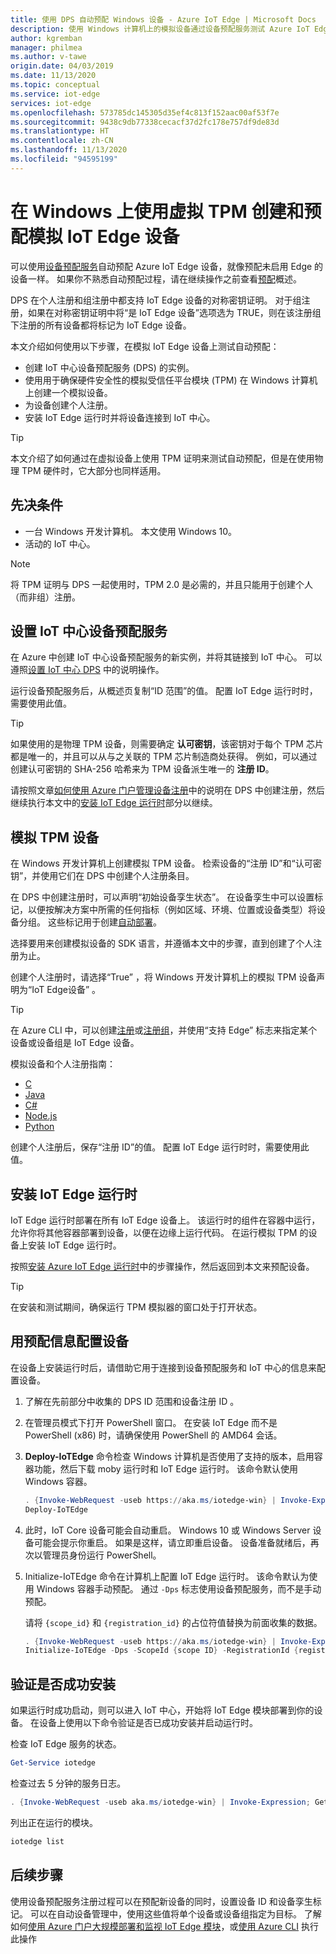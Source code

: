 ```yaml
---
title: 使用 DPS 自动预配 Windows 设备 - Azure IoT Edge | Microsoft Docs
description: 使用 Windows 计算机上的模拟设备通过设备预配服务测试 Azure IoT Edge 的自动设备预配
author: kgremban
manager: philmea
ms.author: v-tawe
origin.date: 04/03/2019
ms.date: 11/13/2020
ms.topic: conceptual
ms.service: iot-edge
services: iot-edge
ms.openlocfilehash: 573785dc145305d35ef4c813f152aac00af53f7e
ms.sourcegitcommit: 9438c9db77338cecacf37d2fc178e757df9de83d
ms.translationtype: HT
ms.contentlocale: zh-CN
ms.lasthandoff: 11/13/2020
ms.locfileid: "94595199"
---
```

# <a name="create-and-provision-a-simulated-iot-edge-device-with-a-virtual-tpm-on-windows"></a>在 Windows 上使用虚拟 TPM 创建和预配模拟 IoT Edge 设备

可以使用[设备预配服务](../iot-dps/index.yml)自动预配 Azure IoT Edge 设备，就像预配未启用 Edge 的设备一样。 如果你不熟悉自动预配过程，请在继续操作之前查看[预配](../iot-dps/about-iot-dps.md#provisioning-process)概述。

DPS 在个人注册和组注册中都支持 IoT Edge 设备的对称密钥证明。 对于组注册，如果在对称密钥证明中将“是 IoT Edge 设备”选项选为 TRUE，则在该注册组下注册的所有设备都将标记为 IoT Edge 设备。

本文介绍如何使用以下步骤，在模拟 IoT Edge 设备上测试自动预配：

* 创建 IoT 中心设备预配服务 (DPS) 的实例。
* 使用用于确保硬件安全性的模拟受信任平台模块 (TPM) 在 Windows 计算机上创建一个模拟设备。
* 为设备创建个人注册。
* 安装 IoT Edge 运行时并将设备连接到 IoT 中心。

> [!TIP]
> 本文介绍了如何通过在虚拟设备上使用 TPM 证明来测试自动预配，但是在使用物理 TPM 硬件时，它大部分也同样适用。

## <a name="prerequisites"></a>先决条件

* 一台 Windows 开发计算机。 本文使用 Windows 10。
* 活动的 IoT 中心。

> [!NOTE]
> 将 TPM 证明与 DPS 一起使用时，TPM 2.0 是必需的，并且只能用于创建个人（而非组）注册。

## <a name="set-up-the-iot-hub-device-provisioning-service"></a>设置 IoT 中心设备预配服务

在 Azure 中创建 IoT 中心设备预配服务的新实例，并将其链接到 IoT 中心。 可以遵照[设置 IoT 中心 DPS](../iot-dps/quick-setup-auto-provision.md) 中的说明操作。

运行设备预配服务后，从概述页复制“ID 范围”的值。  配置 IoT Edge 运行时时，需要使用此值。

> [!TIP]
> 如果使用的是物理 TPM 设备，则需要确定 **认可密钥**，该密钥对于每个 TPM 芯片都是唯一的，并且可以从与之关联的 TPM 芯片制造商处获得。 例如，可以通过创建认可密钥的 SHA-256 哈希来为 TPM 设备派生唯一的 **注册 ID**。
>
> 请按照文章[如何使用 Azure 门户管理设备注册](../iot-dps/how-to-manage-enrollments.md)中的说明在 DPS 中创建注册，然后继续执行本文中的[安装 IoT Edge 运行时](#install-the-iot-edge-runtime)部分以继续。

## <a name="simulate-a-tpm-device"></a>模拟 TPM 设备

在 Windows 开发计算机上创建模拟 TPM 设备。 检索设备的“注册 ID”和“认可密钥”，并使用它们在 DPS 中创建个人注册条目。  

在 DPS 中创建注册时，可以声明“初始设备孪生状态”。  在设备孪生中可以设置标记，以便按解决方案中所需的任何指标（例如区域、环境、位置或设备类型）将设备分组。 这些标记用于创建[自动部署](how-to-deploy-at-scale.md)。

选择要用来创建模拟设备的 SDK 语言，并遵循本文中的步骤，直到创建了个人注册为止。

创建个人注册时，请选择“True”  ，将 Windows 开发计算机上的模拟 TPM 设备声明为“IoT Edge设备”  。

> [!TIP]
> 在 Azure CLI 中，可以创建[注册](https://docs.microsoft.com/cli/azure/ext/azure-iot/iot/dps/enrollment)或[注册组](https://docs.microsoft.com/cli/azure/ext/azure-iot/iot/dps/enrollment-group)，并使用“支持 Edge”  标志来指定某个设备或设备组是 IoT Edge 设备。

模拟设备和个人注册指南：

* [C](../iot-dps/quick-create-simulated-device.md)
* [Java](../iot-dps/quick-create-simulated-device-tpm-java.md)
* [C#](../iot-dps/quick-create-simulated-device-tpm-csharp.md)
* [Node.js](../iot-dps/quick-create-simulated-device-tpm-node.md)
* [Python](../iot-dps/quick-create-simulated-device-tpm-python.md)

创建个人注册后，保存“注册 ID”的值。  配置 IoT Edge 运行时时，需要使用此值。

## <a name="install-the-iot-edge-runtime"></a>安装 IoT Edge 运行时

IoT Edge 运行时部署在所有 IoT Edge 设备上。 该运行时的组件在容器中运行，允许你将其他容器部署到设备，以便在边缘上运行代码。 在运行模拟 TPM 的设备上安装 IoT Edge 运行时。

按照[安装 Azure IoT Edge 运行时](how-to-install-iot-edge.md)中的步骤操作，然后返回到本文来预配设备。

> [!TIP]
> 在安装和测试期间，确保运行 TPM 模拟器的窗口处于打开状态。

## <a name="configure-the-device-with-provisioning-information"></a>用预配信息配置设备

在设备上安装运行时后，请借助它用于连接到设备预配服务和 IoT 中心的信息来配置设备。

1. 了解在先前部分中收集的 DPS ID 范围和设备注册 ID 。

1. 在管理员模式下打开 PowerShell 窗口。 在安装 IoT Edge 而不是 PowerShell (x86) 时，请确保使用 PowerShell 的 AMD64 会话。

1. **Deploy-IoTEdge** 命令检查 Windows 计算机是否使用了支持的版本，启用容器功能，然后下载 moby 运行时和 IoT Edge 运行时。 该命令默认使用 Windows 容器。

   ```powershell
   . {Invoke-WebRequest -useb https://aka.ms/iotedge-win} | Invoke-Expression; `
   Deploy-IoTEdge
   ```

1. 此时，IoT Core 设备可能会自动重启。 Windows 10 或 Windows Server 设备可能会提示你重启。 如果是这样，请立即重启设备。 设备准备就绪后，再次以管理员身份运行 PowerShell。

1. Initialize-IoTEdge 命令在计算机上配置 IoT Edge 运行时。 该命令默认为使用 Windows 容器手动预配。 通过 `-Dps` 标志使用设备预配服务，而不是手动预配。

   请将 `{scope_id}` 和 `{registration_id}` 的占位符值替换为前面收集的数据。

   ```powershell
   . {Invoke-WebRequest -useb https://aka.ms/iotedge-win} | Invoke-Expression; `
   Initialize-IoTEdge -Dps -ScopeId {scope ID} -RegistrationId {registration ID}
   ```

## <a name="verify-successful-installation"></a>验证是否成功安装

如果运行时成功启动，则可以进入 IoT 中心，开始将 IoT Edge 模块部署到你的设备。 在设备上使用以下命令验证是否已成功安装并启动运行时。  

检查 IoT Edge 服务的状态。

```powershell
Get-Service iotedge
```

检查过去 5 分钟的服务日志。

```powershell
. {Invoke-WebRequest -useb aka.ms/iotedge-win} | Invoke-Expression; Get-IoTEdgeLog
```

列出正在运行的模块。

```powershell
iotedge list
```

## <a name="next-steps"></a>后续步骤

使用设备预配服务注册过程可以在预配新设备的同时，设置设备 ID 和设备孪生标记。 可以在自动设备管理中，使用这些值将单个设备或设备组指定为目标。 了解如何[使用 Azure 门户大规模部署和监视 IoT Edge 模块](how-to-deploy-at-scale.md)，或[使用 Azure CLI](how-to-deploy-cli-at-scale.md) 执行此操作
